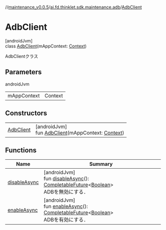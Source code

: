 //[maintenance_v0.0.5](../../../index.md)/[ai.fd.thinklet.sdk.maintenance.adb](../index.md)/[AdbClient](index.md)

# AdbClient

[androidJvm]\
class [AdbClient](index.md)(mAppContext: [Context](https://developer.android.com/reference/kotlin/android/content/Context.html))

AdbClientクラス

## Parameters

androidJvm

| | |
|---|---|
| mAppContext | Context |

## Constructors

| | |
|---|---|
| [AdbClient](-adb-client.md) | [androidJvm]<br>fun [AdbClient](-adb-client.md)(mAppContext: [Context](https://developer.android.com/reference/kotlin/android/content/Context.html)) |

## Functions

| Name | Summary |
|---|---|
| [disableAsync](disable-async.md) | [androidJvm]<br>fun [disableAsync](disable-async.md)(): [CompletableFuture](https://developer.android.com/reference/kotlin/java/util/concurrent/CompletableFuture.html)&lt;[Boolean](https://kotlinlang.org/api/latest/jvm/stdlib/kotlin/-boolean/index.html)&gt;<br>ADBを無効にする． |
| [enableAsync](enable-async.md) | [androidJvm]<br>fun [enableAsync](enable-async.md)(): [CompletableFuture](https://developer.android.com/reference/kotlin/java/util/concurrent/CompletableFuture.html)&lt;[Boolean](https://kotlinlang.org/api/latest/jvm/stdlib/kotlin/-boolean/index.html)&gt;<br>ADBを有効にする． |
